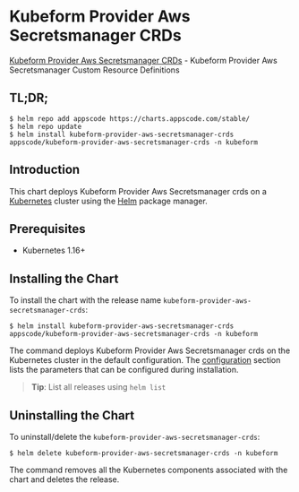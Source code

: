 # Kubeform Provider Aws Secretsmanager CRDs

[Kubeform Provider Aws Secretsmanager CRDs](https://github.com/kubeform) - Kubeform Provider Aws Secretsmanager Custom Resource Definitions

## TL;DR;

```console
$ helm repo add appscode https://charts.appscode.com/stable/
$ helm repo update
$ helm install kubeform-provider-aws-secretsmanager-crds appscode/kubeform-provider-aws-secretsmanager-crds -n kubeform
```

## Introduction

This chart deploys Kubeform Provider Aws Secretsmanager crds on a [Kubernetes](http://kubernetes.io) cluster using the [Helm](https://helm.sh) package manager.

## Prerequisites

- Kubernetes 1.16+

## Installing the Chart

To install the chart with the release name `kubeform-provider-aws-secretsmanager-crds`:

```console
$ helm install kubeform-provider-aws-secretsmanager-crds appscode/kubeform-provider-aws-secretsmanager-crds -n kubeform
```

The command deploys Kubeform Provider Aws Secretsmanager crds on the Kubernetes cluster in the default configuration. The [configuration](#configuration) section lists the parameters that can be configured during installation.

> **Tip**: List all releases using `helm list`

## Uninstalling the Chart

To uninstall/delete the `kubeform-provider-aws-secretsmanager-crds`:

```console
$ helm delete kubeform-provider-aws-secretsmanager-crds -n kubeform
```

The command removes all the Kubernetes components associated with the chart and deletes the release.


